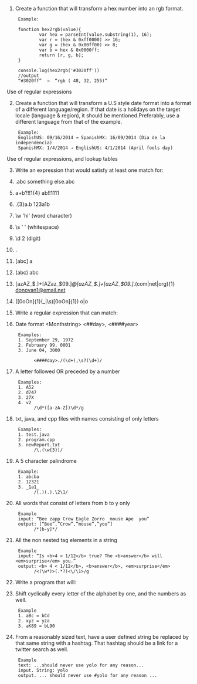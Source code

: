 1. Create a function that will transform a hex number into an rgb format. 

        Example: 
        
        function hex2rgb(value){
                var hex = parseInt(value.substring(1), 16);
                var r = (hex & 0xff0000) >> 16;
                var g = (hex & 0x00ff00) >> 8;
                var b = hex & 0x0000ff;
                return [r, g, b];
        }

        console.log(hex2rgb('#3020ff'))
        //output
        “#3020ff”  →  “rgb ( 48, 32, 255)”


  Use of regular expressions 
  
2. Create a function that will transform a U.S style date format into a format of a different                                 language/region. If that date is a holidays on the target locale (language & region), it                             should be mentioned. ​Preferably, use a different language from that of the example. 

        Example: 
        English­US: 09/16/2014 → Spanish­MX: 16/09/2014 (Dia de la independencia)  
        Spanish­MX: 1/4/2014 → English­US: 4/1/2014 (April fools day) 
        
  Use of regular expressions, and lookup tables 
  
3. Write an expression that would satisfy at least one match for: 
  1. .abc       something else.abc
  2. a+b?!!1{4}         ab!!1111
  3. .{3}a\.b   123a1b
  4. \w 'hi'    (word character)
  5. \s ' '     (whitespace)
  6. \d 2       (digit)
  7. . 
  8. [abc]      a
  9. (abc)      abc
  10. [a­zA­Z_\$\.]+[A­Za­z_\$0­9\.]*@[a­zA­Z_\$\.]+[a­zA­Z_\$0­9\.]*\.(com|net|org){1}         donovan1@email.net 
  11. \([0oOn]{1}(_|\s)[0oOn]{1}\)      o|o

4.  Write a regular expression that can match: 

  1. Date format <Month­string> <##day>, <####year> 
        
          Examples:
          1. September 29, 1972 
          2. February 99, 0001 
          3. June 04, 3000 
      
                <####day>./(\d+),\s?(\d+)/
  2. A letter followed OR preceded by a number 
    
          Examples:
          1. A52 
          2. d747 
          3. 27X 
          4. v2 
                /\d*([a-zA-Z])\d*/g
  3. txt, java, and cpp files with names consisting of only letters 
    
          Examples: 
          1. test.java 
          2. program.cpp 
          3. newReport.txt 
                /\.(\w{3})/
  4. A 5 character palindrome 
  
          Example:
          1. abcba 
          2. 12321 
          3. _1a1_ 
                /(.)(.).\2\1/
  5. All words that consist of letters from b to y only 
         
          Example 
          input​: “Bee zapp Crow Eagle Zorro  mouse Ape  you” 
          output​: [“Bee”,”Crow”,”mouse”,”you”]
                /*[b-y]*/

  6. All the non nested tag elements in a string 

          Example 
          input​: “Is <b>4 < ­1/12</b> true? The <b>answer</b> will <em>surprise</em> you.” 
          output​: <b> 4 < ­1/12</b>, <b>answer</b>, <em>surprise</em> 
                /<(\w*)>(.*?)<\/\1>/g

5. Write a program that will: 

  1. Shift cyclically every letter of the alphabet by one, and the numbers as well. 
    
          Example
          1. aBc = bCd 
          2. xyz = yza 
          3. aK89 = bL90 

  2. From a reasonably sized text, have a user defined string be replaced by that same string with a hashtag.
  That hashtag should be a link for a twitter search as well.  

          Example
          text: ...should never use yolo for any reason...
          input. String: yolo 
          output. ... should never use #yolo for any reason ...  
